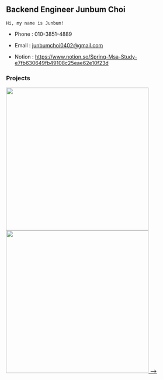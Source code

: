 


## Backend Engineer Junbum Choi

    Hi, my name is Junbum!
- Phone : 010-3851-4889

- Email : junbumchoi0402@gmail.com

- Notion : https://www.notion.so/Spring-Msa-Study-e7fb630649fb49108c25eae62e10f23d



### Projects

<a href="https://github.com/MangPofol/bookclub-server">
    <img align="" width=390 src="https://github-readme-stats.vercel.app/api/pin/?username=MangPofol&repo=bookclub-server&theme=gruvbox">
</a>
<!-- <br> -->
<!-- <a href="https://github.com/GC210GP/blood-donation-server">
    <img align="" width=390 src="https://github-readme-stats.vercel.app/api/pin/?username=GC210GP&repo=blood-donation-server&theme=gruvbox">
</a> -->
<!-- <!-- <br> -->
<a href="https://github.com/FiveSensesApp/FiveSenses-server">
    <img align="" width=390 src="https://github-readme-stats.vercel.app/api/pin/?username=FiveSensesApp&repo=FiveSenses-server&theme=gruvbox"> -->
</a>

<br>
<br>
